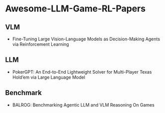 # Awesome-LLM-Game-RL-Papers

## VLM
- Fine-Tuning Large Vision-Language Models as Decision-Making Agents via Reinforcement Learning

## LLM
- PokerGPT: An End-to-End Lightweight Solver for Multi-Player Texas Hold’em via Large Language Model

## Benchmark
- BALROG: Benchmarking Agentic LLM and VLM Reasoning On Games

